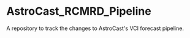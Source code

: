# AstroCast_RCMRD_Pipeline
A repository  to track the changes to AstroCast's VCI forecast pipeline.
